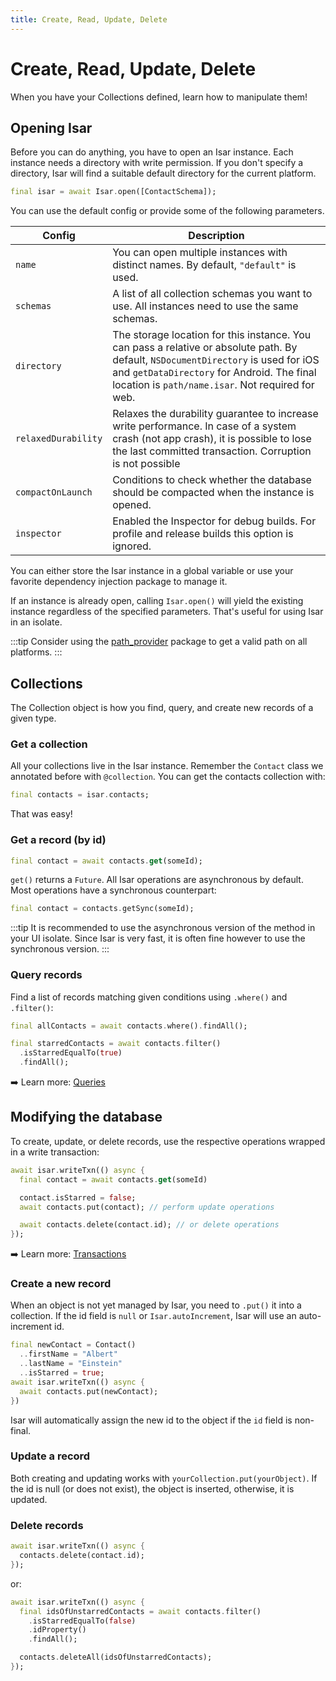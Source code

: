 ```yaml
---
title: Create, Read, Update, Delete
---
```


# Create, Read, Update, Delete

When you have your Collections defined, learn how to manipulate them!

## Opening Isar

Before you can do anything, you have to open an Isar instance. Each instance needs a directory with write permission. If you don't specify a directory, Isar will find a suitable default directory for the current platform.

```dart
final isar = await Isar.open([ContactSchema]);
```

You can use the default config or provide some of the following parameters.

| Config |  Description |
| -------| -------------|
| `name` | You can open multiple instances with distinct names. By default, `"default"` is used. |
| `schemas` | A list of all collection schemas you want to use. All instances need to use the same schemas. |
| `directory` | The storage location for this instance. You can pass a relative or absolute path. By default, `NSDocumentDirectory` is used for iOS and `getDataDirectory` for Android. The final location is `path/name.isar`. Not required for web. |
| `relaxedDurability` | Relaxes the durability guarantee to increase write performance. In case of a system crash (not app crash), it is possible to lose the last committed transaction. Corruption is not possible |
| `compactOnLaunch` | Conditions to check whether the database should be compacted when the instance is opened. |
| `inspector` | Enabled the Inspector for debug builds. For profile and release builds this option is ignored. |

You can either store the Isar instance in a global variable or use your favorite dependency injection package to manage it.

If an instance is already open, calling `Isar.open()` will yield the existing instance regardless of the specified parameters. That's useful for using Isar in an isolate.

:::tip
Consider using the [path_provider](https://pub.dev/packages/path_provider) package to get a valid path on all platforms.
:::

## Collections

The Collection object is how you find, query, and create new records of a given type.

### Get a collection

All your collections live in the Isar instance. Remember the `Contact` class we annotated before with `@collection`. You can get the contacts collection with:

```dart
final contacts = isar.contacts;
```

That was easy!

### Get a record (by id)

```dart
final contact = await contacts.get(someId);
```

`get()` returns a `Future`. All Isar operations are asynchronous by default. Most operations have a synchronous counterpart:

```dart
final contact = contacts.getSync(someId);
```

:::tip
It is recommended to use the asynchronous version of the method in your UI isolate. Since Isar is very fast, it is often fine however to use the synchronous version.
:::

### Query records

Find a list of records matching given conditions using `.where()` and `.filter()`:

```dart
final allContacts = await contacts.where().findAll();

final starredContacts = await contacts.filter()
  .isStarredEqualTo(true)
  .findAll();
```

➡️ Learn more: [Queries](queries)

## Modifying the database

To create, update, or delete records, use the respective operations wrapped in a write transaction:

```dart
await isar.writeTxn(() async {
  final contact = await contacts.get(someId)

  contact.isStarred = false;
  await contacts.put(contact); // perform update operations

  await contacts.delete(contact.id); // or delete operations
});
```

➡️ Learn more: [Transactions](transactions)

### Create a new record

When an object is not yet managed by Isar, you need to `.put()` it into a collection. If the id field is `null` or `Isar.autoIncrement`, Isar will use an auto-increment id.

```dart
final newContact = Contact()
  ..firstName = "Albert"
  ..lastName = "Einstein"
  ..isStarred = true;
await isar.writeTxn(() async {
  await contacts.put(newContact);
})
```

Isar will automatically assign the new id to the object if the `id` field is non-final.

### Update a record

Both creating and updating works with `yourCollection.put(yourObject)`. If the id is null (or does not exist), the object is inserted, otherwise, it is updated.

### Delete records

```dart
await isar.writeTxn(() async {
  contacts.delete(contact.id);
});
```

or:

```dart
await isar.writeTxn(() async {
  final idsOfUnstarredContacts = await contacts.filter()
    .isStarredEqualTo(false)
    .idProperty()
    .findAll();

  contacts.deleteAll(idsOfUnstarredContacts);
});
```

